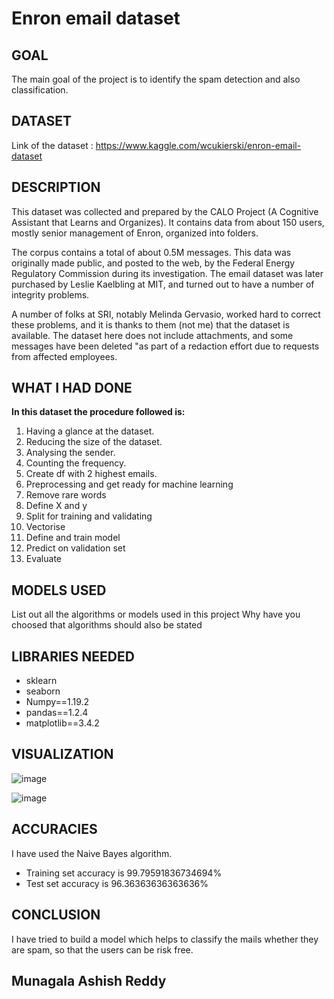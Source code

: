 # Enron email dataset

## GOAL

The main goal of the project is to identify the spam detection and also classification. 

## DATASET

Link of the dataset : https://www.kaggle.com/wcukierski/enron-email-dataset

## DESCRIPTION
This dataset was collected and prepared by the CALO Project (A Cognitive Assistant that Learns and Organizes). It contains data from about 150 users, mostly senior management of Enron, organized into folders. 

The corpus contains a total of about 0.5M messages. This data was originally made public, and posted to the web, by the Federal Energy Regulatory Commission during its investigation. The email dataset was later purchased by Leslie Kaelbling at MIT, and turned out to have a number of integrity problems. 

A number of folks at SRI, notably Melinda Gervasio, worked hard to correct these problems, and it is thanks to them (not me) that the dataset is available. The dataset here does not include attachments, and some messages have been deleted "as part of a redaction effort due to requests from affected employees.

## WHAT I HAD DONE

**In this dataset the procedure followed is:**
1. Having a glance at the dataset.
2. Reducing the size of the dataset.
3. Analysing the sender.
4. Counting the frequency.
5. Create df with 2 highest emails. 
6. Preprocessing and get ready for machine learning
7. Remove rare words
8. Define X and y
9. Split for training and validating
10. Vectorise
11. Define and train model
12. Predict on validation set
13. Evaluate

## MODELS USED

List out all the algorithms or models used in this project Why have you choosed that algorithms should also be stated

## LIBRARIES NEEDED

- sklearn
- seaborn
- Numpy==1.19.2
- pandas==1.2.4
- matplotlib==3.4.2

## VISUALIZATION

![image](https://user-images.githubusercontent.com/63282184/152628107-21a0dd5f-977c-46d6-86b3-8c9ec3eac1b1.png)

![image](https://user-images.githubusercontent.com/63282184/152628118-6e5b9a7f-3464-4256-a50b-21a28a0a5bc6.png)

## ACCURACIES

I have used the Naive Bayes algorithm. 
- Training set accuracy is 99.79591836734694%
- Test set accuracy is 96.36363636363636%

## CONCLUSION

I have tried to build a model which helps to classify the mails whether they are spam, so that the users can be risk free. 

## Munagala Ashish Reddy
